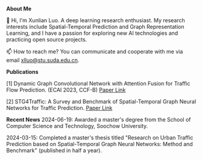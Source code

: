 **About Me**

👋 Hi, I'm Xunlian Luo. A deep learning research enthusiast. My research interests include Spatial-Temporal Prediction and Graph Representation Learning, and I have a passion for exploring new AI technologies and practicing open source projects.

📫 How to reach me? You can communicate and cooperate with me via email xlluo@stu.suda.edu.cn.

**Publications**

[1] Dynamic Graph Convolutional Network with Attention Fusion for Traffic Flow Prediction. (ECAI 2023, CCF-B)  [Paper Link](https://arxiv.org/abs/2302.12598)

[2] STG4Traffic: A Survey and Benchmark of Spatial-Temporal Graph Neural Networks for Traffic Prediction. [Paper Link](https://arxiv.org/abs/2307.00495)

**Recent News**
2024-06-19: Awarded a master's degree from the School of Computer Science and Technology, Soochow University.

2024-03-15: Completed a master's thesis titled "Research on Urban Traffic Prediction based on Spatial-Temporal Graph Neural Networks: Method and Benchmark" (published in half a year).
